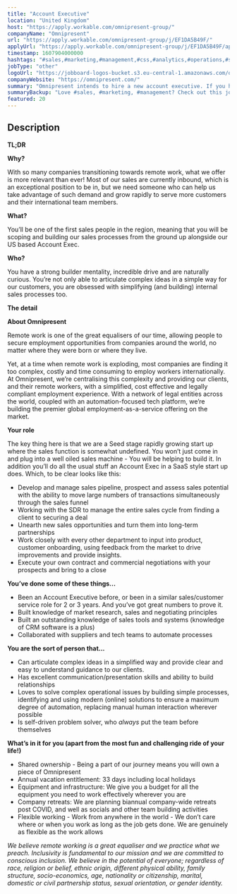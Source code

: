 ```yaml
---
title: "Account Executive"
location: "United Kingdom"
host: "https://apply.workable.com/omnipresent-group/"
companyName: "Omnipresent"
url: "https://apply.workable.com/omnipresent-group/j/EF1DA5B49F/"
applyUrl: "https://apply.workable.com/omnipresent-group/j/EF1DA5B49F/apply/"
timestamp: 1607904000000
hashtags: "#sales,#marketing,#management,#css,#analytics,#operations,#socialmedia,#crm,#office"
jobType: "other"
logoUrl: "https://jobboard-logos-bucket.s3.eu-central-1.amazonaws.com/omnipresent"
companyWebsite: "https://omnipresent.com/"
summary: "Omnipresent intends to hire a new account executive. If you have 2 or 3 years experience as Account Executive, or been in a similar sales/customer service role, consider applying."
summaryBackup: "Love #sales, #marketing, #management? Check out this job post!"
featured: 20
---
```


## Description

**TL;DR**

**Why?**

With so many companies transitioning towards remote work, what we offer is more relevant than ever! Most of our sales are currently inbound, which is an exceptional position to be in, but we need someone who can help us take advantage of such demand and grow rapidly to serve more customers and their international team members.

**What?**

You’ll be one of the first sales people in the region, meaning that you will be scoping and building our sales processes from the ground up alongside our US based Account Exec.

**Who?**

You have a strong builder mentality, incredible drive and are naturally curious. You’re not only able to articulate complex ideas in a simple way for our customers, you are obsessed with simplifying (and building) internal sales processes too.

**The detail**

**About Omnipresent**

Remote work is one of the great equalisers of our time, allowing people to secure employment opportunities from companies around the world, no matter where they were born or where they live.

Yet, at a time when remote work is exploding, most companies are finding it too complex, costly and time consuming to employ workers internationally. At Omnipresent, we’re centralising this complexity and providing our clients, and their remote workers, with a simplified, cost effective and legally compliant employment experience. With a network of legal entities across the world, coupled with an automation-focused tech platform, we’re building the premier global employment-as-a-service offering on the market.

**Your role**

The key thing here is that we are a Seed stage rapidly growing start up where the sales function is somewhat undefined. You won’t just come in and plug into a well oiled sales machine - You will be helping to build it. In addition you’ll do all the usual stuff an Account Exec in a SaaS style start up does. Which, to be clear looks like this:

*   Develop and manage sales pipeline, prospect and assess sales potential with the ability to move large numbers of transactions simultaneously through the sales funnel
*   Working with the SDR to manage the entire sales cycle from finding a client to securing a deal
*   Unearth new sales opportunities and turn them into long-term partnerships
*   Work closely with every other department to input into product, customer onboarding, using feedback from the market to drive improvements and provide insights.
*   Execute your own contract and commercial negotiations with your prospects and bring to a close

**You’ve done some of these things...**

*   Been an Account Executive before, or been in a similar sales/customer service role for 2 or 3 years. And you’ve got great numbers to prove it.
*   Built knowledge of market research, sales and negotiating principles
*   Built an outstanding knowledge of sales tools and systems (knowledge of CRM software is a plus)
*   Collaborated with suppliers and tech teams to automate processes

**You are the sort of person that...**

*   Can articulate complex ideas in a simplified way and provide clear and easy to understand guidance to our clients.
*   Has excellent communication/presentation skills and ability to build relationships
*   Loves to solve complex operational issues by building simple processes, identifying and using modern (online) solutions to ensure a maximum degree of automation, replacing manual human interaction wherever possible
*   Is self-driven problem solver, who _always_ put the team before themselves

**What’s in it for you (apart from the most fun and challenging ride of your life!)**

*   Shared ownership - Being a part of our journey means you will own a piece of Omnipresent
*   Annual vacation entitlement: 33 days including local holidays
*   Equipment and infrastructure: We give you a budget for all the equipment you need to work effectively wherever you are
*   Company retreats: We are planning biannual company-wide retreats post COVID, and well as socials and other team building activities
*   Flexible working - Work from anywhere in the world - We don’t care where or when you work as long as the job gets done. We are genuinely as flexible as the work allows

_We believe remote working is a great equaliser and we practice what we preach. Inclusivity is fundamental to our mission and we are committed to conscious inclusion. We believe in the potential of everyone; regardless of race, religion or belief, ethnic origin, different physical ability, family structure, socio-economics, age, nationality or citizenship, marital, domestic or civil partnership status, sexual orientation, or gender identity._
